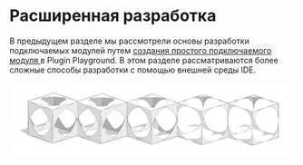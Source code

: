 # Расширенная разработка

В предыдущем разделе мы рассмотрели основы разработки подключаемых модулей путем [создания простого подключаемого модуля ](../your-first-plugin/) в Plugin Playground. В этом разделе рассматриваются более сложные способы разработки с помощью внешней среды IDE.

![](../../../.gitbook/assets/c22.PNG)

